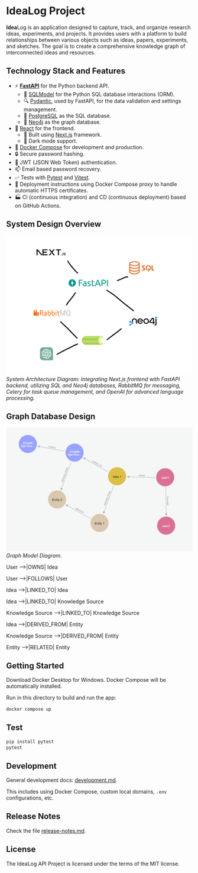 # IdeaLog Project
**Idea**Log  is an application designed to capture, track, and organize research ideas, experiments, and projects. It provides users with a platform to build relationships between various objects such as ideas, papers, experiments, and sketches. The goal is to create a comprehensive knowledge graph of interconnected ideas and resources.

## Technology Stack and Features

- ⚡ [**FastAPI**](https://fastapi.tiangolo.com) for the Python backend API.
    - 🧰 [SQLModel](https://sqlmodel.tiangolo.com) for the Python SQL database interactions (ORM).
    - 🔍 [Pydantic](https://docs.pydantic.dev), used by FastAPI, for the data validation and settings management.
    - 💾 [PostgreSQL](https://www.postgresql.org) as the SQL database.
    - 🛜 [Neo4j](https://neo4j.com/) as the graph database.
- 🚀 [React](https://react.dev) for the frontend.
    - 💃 Built using [Next.js](https://nextjs.org/) framework.
    - 🦇 Dark mode support.
- 🐋 [Docker Compose](https://www.docker.com) for development and production.
- 🔒 Secure password hashing.
- 🔑 JWT (JSON Web Token) authentication.
- 📫 Email based password recovery.
- ✅ Tests with [Pytest](https://pytest.org) and [Vitest](https://vitest.dev/).
- 🚢 Deployment instructions using Docker Compose proxy to handle automatic HTTPS certificates.
- 🏭 CI (continuous integration) and CD (continuous deployment) based on GitHub Actions.

## System Design Overview

![Components Diagram](img/SystemOverview.png)
*System Architecture Diagram: Integrating Next.js frontend with FastAPI backend, utilizing SQL and Neo4j databases, RabbitMQ for messaging, Celery for task queue management, and OpenAI for advanced language processing.*

## Graph Database Design

![Components Diagram](img/GraphModel.png)
*Graph Model Diagram.*

User -->|OWNS| Idea

User -->|FOLLOWS| User

Idea -->|LINKED_TO| Idea

Idea -->|LINKED_TO| Knowledge Source

Knowledge Source -->|LINKED_TO| Knowledge Source

Idea -->|DERIVED_FROM| Entity

Knowledge Source -->|DERIVED_FROM| Entity

Entity -->|RELATED| Entity

## Getting Started
Download Docker Desktop for Windows. Docker Compose will be automatically installed.

Run in this directory to build and run the app:

```
docker compose up
```

## Test
```
pip install pytest
pytest
```
## Development
General development docs: [development.md](./development.md).

This includes using Docker Compose, custom local domains, `.env` configurations, etc.

## Release Notes

Check the file [release-notes.md](./release-notes.md).

## License

The IdeaLog API Project is licensed under the terms of the MIT license.
